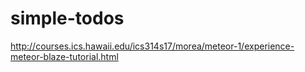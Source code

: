 # simple-todos
http://courses.ics.hawaii.edu/ics314s17/morea/meteor-1/experience-meteor-blaze-tutorial.html
